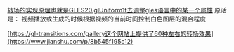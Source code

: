 [转场的实现原理也就是GLES20.glUniform1f去调整gles语言中的某一个属性](https://www.jianshu.com/p/6b873abf1775)
原话是： 视频播放或生成的时候根据视频的当前时间控制白色图层的混合程度

[https://gl-transitions.com/gallery这个网站上提供了60种左右的转场效果](https://www.jianshu.com/p/8b545f195c12)